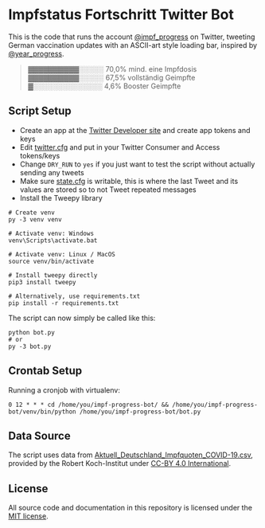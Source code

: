 # Impfstatus Fortschritt Twitter Bot

This is the code that runs the account [@impf_progress](https://twitter.com/impf_progress) on Twitter, tweeting German vaccination updates with an ASCII-art style loading bar, inspired by [@year_progress](https://twitter.com/year_progress).

>▓▓▓▓▓▓▓▓▓▓░░░░░ 70,0% mind. eine Impfdosis  
>▓▓▓▓▓▓▓▓▓▓░░░░░ 67,5% vollständig Geimpfte  
>▓░░░░░░░░░░░░░░ 4,6% Booster Geimpfte

## Script Setup

- Create an app at the [Twitter Developer site](https://developer.twitter.com/) and create app tokens and keys
- Edit [twitter.cfg](./twitter.cfg) and put in your Twitter Consumer and Access tokens/keys
- Change `DRY_RUN` to `yes` if you just want to test the script without actually sending any tweets
- Make sure [state.cfg](./state.cfg) is writable, this is where the last Tweet and its values are stored so to not Tweet repeated messages
- Install the Tweepy library

```
# Create venv
py -3 venv venv

# Activate venv: Windows
venv\Scripts\activate.bat 

# Activate venv: Linux / MacOS
source venv/bin/activate

# Install tweepy directly
pip3 install tweepy

# Alternatively, use requirements.txt
pip install -r requirements.txt
```

The script can now simply be called like this:

```
python bot.py
# or
py -3 bot.py
```

## Crontab Setup

Running a cronjob with virtualenv:

```
0 12 * * * cd /home/you/impf-progress-bot/ && /home/you/impf-progress-bot/venv/bin/python /home/you/impf-progress-bot/bot.py
```

## Data Source

The script uses data from [Aktuell_Deutschland_Impfquoten_COVID-19.csv](https://github.com/robert-koch-institut/COVID-19-Impfungen_in_Deutschland/blob/master/Aktuell_Deutschland_Impfquoten_COVID-19.csv), provided by the Robert Koch-Institut under [CC-BY 4.0 International](https://creativecommons.org/licenses/by-sa/4.0/legalcode.de).

## License

All source code and documentation in this repository is licensed under the [MIT license](LICENSE).
